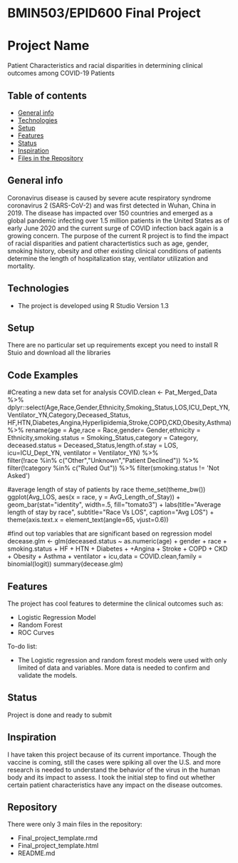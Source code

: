 # BMIN503/EPID600 Final Project

# Project Name
Patient Characteristics and racial disparities in determining clinical outcomes among COVID-19 Patients

## Table of contents
* [General info](#general-info)
* [Technologies](#technologies)
* [Setup](#setup)
* [Features](#features)
* [Status](#status)
* [Inspiration](#inspiration)
* [Files in the Repository](#Repository)


## General info
Coronavirus disease is caused by severe acute respiratory syndrome coronavirus 2 (SARS-CoV-2) and was first detected in Wuhan, China in 2019. The disease has impacted over 150 countries and emerged as a global pandemic infecting over 1.5 million patients in the United States as of early June 2020 and the current surge of COVID infection back again is a growing concern. The purpose of the current R project is to find the impact of racial disparities and patient charactertistics such as age, gender, smoking history, obesity and other existing clinical conditions of patients determine the length of hospitalization stay, ventilator utilization and mortality.


## Technologies
* The project is developed using R Studio Version 1.3


## Setup
There are no particular set up requirements except you need to install R Stuio and download all the libraries

## Code Examples

#Creating a new data set for analysis
COVID.clean <- Pat_Merged_Data %>% 
        dplyr::select(Age,Race,Gender,Ethnicity,Smoking_Status,LOS,ICU_Dept_YN,Ventilator_YN,Category,Deceased_Status,
        HF,HTN,Diabetes,Angina,Hyperlipidemia,Stroke,COPD,CKD,Obesity,Asthma) %>%
        rename(age = Age,race = Race,gender= Gender,ethnicity = Ethnicity,smoking.status = Smoking_Status,category = Category,
            deceased.status = Deceased_Status,length.of.stay = LOS, icu=ICU_Dept_YN, ventilator = Ventilator_YN) %>%   
        filter(!race  %in% c("Other","Unknown","Patient Declined")) %>% 
        filter(!category  %in% c("Ruled Out")) %>% 
        filter(smoking.status != 'Not Asked') 
        
#average length of stay of patients by race
theme_set(theme_bw())
ggplot(Avg_LOS, aes(x = race, y = AvG_Length_of_Stay)) + 
  geom_bar(stat="identity", width=.5, fill="tomato3") + 
  labs(title="Average length of stay by race", 
       subtitle="Race Vs LOS", 
       caption="Avg LOS") + 
  theme(axis.text.x = element_text(angle=65, vjust=0.6))
  
#find out top variables that are significant based on regression model
decease.glm <- glm(deceased.status ~ as.numeric(age) + gender + race + smoking.status + HF + HTN + Diabetes +
              +Angina + Stroke + COPD + CKD + Obesity + Asthma + ventilator + icu,data = COVID.clean,family = binomial(logit))
summary(decease.glm)
        
        
## Features
The project has cool features to determine the clinical outcomes such as:
* Logistic Regression Model
* Random Forest
* ROC Curves

To-do list:
* The Logistic regression and random forest models were used with only limited of data and variables. More data is needed to confirm and validate the models. 


## Status
Project is done and ready to submit

## Inspiration
I have taken this project because of its current importance. Though the vaccine is coming, still the cases were spiking all over the U.S. and more research is needed to understand the behavior of the virus in the human body and its impact to assess. I took the initial step to find out whether certain patient characteristics have any impact on the disease outcomes.

## Repository
There were only 3 main files in the repository:
* Final_project_template.rmd
* Final_project_template.html
* README.md


